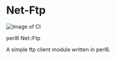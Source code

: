 # Net-Ftp

![Image of CI](https://travis-ci.org/araraloren/Net-Ftp.svg?branch=master)

perl6 Net::Ftp

A simple ftp client module written in perl6.



